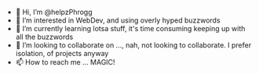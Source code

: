 - 👋 Hi, I’m @helpzPhrogg
- 👀 I’m interested in WebDev, and using overly hyped buzzwords
- 🌱 I’m currently learning lotsa stuff, it's time consuming keeping up with all the buzzwords
- 💞️ I’m looking to collaborate on ..., nah, not looking to collaborate. I prefer isolation, of projects anyway 
- 📫 How to reach me ... MAGIC!

<!---
helpzPhrogg/helpzPhrogg is a ✨ special ✨ repository because its `README.md` (this file) appears on your GitHub profile.
You can click the Preview link to take a look at your changes.
--->
